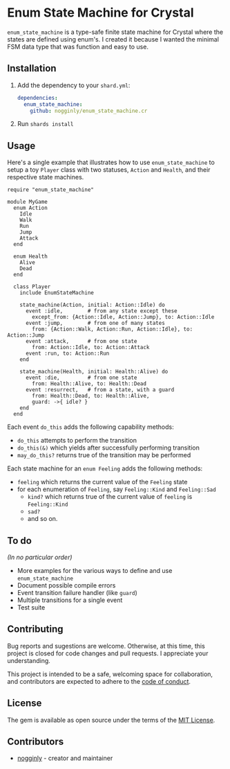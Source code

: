 # Enum State Machine for Crystal

`enum_state_machine` is a type-safe finite state machine for Crystal where the states are defined using enum's. I created it because I wanted the minimal FSM data type that was function and easy to use.

## Installation

1. Add the dependency to your `shard.yml`:

   ```yaml
   dependencies:
     enum_state_machine:
       github: nogginly/enum_state_machine.cr
   ```

2. Run `shards install`

## Usage

Here's a single example that illustrates how to use `enum_state_machine` to setup a toy `Player` class with two statuses, `Action` and `Health`, and their respective state machines.

```cr
require "enum_state_machine"

module MyGame
  enum Action
    Idle
    Walk
    Run
    Jump
    Attack
  end

  enum Health
    Alive
    Dead
  end

  class Player
    include EnumStateMachine

    state_machine(Action, initial: Action::Idle) do
      event :idle,        # from any state except these
        except_from: {Action::Idle, Action::Jump}, to: Action::Idle
      event :jump,        # from one of many states
        from: {Action::Walk, Action::Run, Action::Idle}, to: Action::Jump
      event :attack,      # from one state
        from: Action::Idle, to: Action::Attack
      event :run, to: Action::Run
    end

    state_machine(Health, initial: Health::Alive) do
      event :die,         # from one state
        from: Health::Alive, to: Health::Dead
      event :resurrect,   # from a state, with a guard
        from: Health::Dead, to: Health::Alive,
        guard: ->{ idle? }
    end
  end
```

Each event `do_this` adds the following capability methods:

- `do_this` attempts to perform the transition
- `do_this(&)` which yields after successfully performing transition
- `may_do_this?` returns true of the transition may be performed

Each state machine for an `enum Feeling` adds the following methods:

- `feeling` which returns the current value of the `Feeling` state
- for each enumeration of `Feeling`, say `Feeling::Kind` and `Feeling::Sad`
  - `kind?` which returns true of the current value of `feeling` is `Feeling::Kind`
  - `sad?`
  - and so on.

## To do

_(In no particular order)_

- More examples for the various ways to define and use `enum_state_machine`
- Document possible compile errors
- Event transition failure handler (like `guard`)
- Multiple transitions for a single event
- Test suite

## Contributing

Bug reports and sugestions are welcome. Otherwise, at this time, this project is closed for code changes and pull requests. I appreciate your understanding.

This project is intended to be a safe, welcoming space for collaboration, and contributors are expected to adhere to the [code of conduct](https://www.contributor-covenant.org/version/1/4/code-of-conduct/).

## License

The gem is available as open source under the terms of the [MIT License](https://opensource.org/licenses/MIT).

## Contributors

- [nogginly](https://github.com/nogginly) - creator and maintainer
